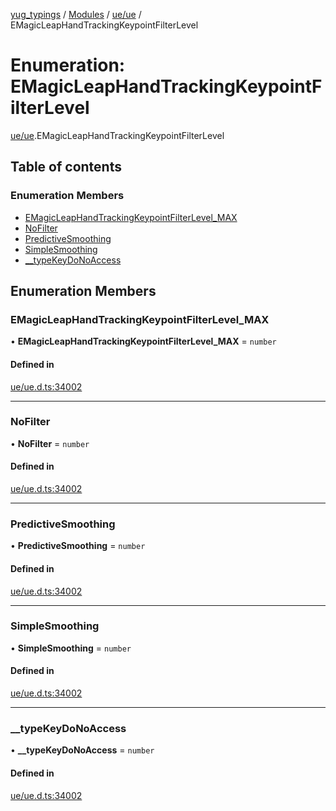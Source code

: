 [yug_typings](../README.md) / [Modules](../modules.md) / [ue/ue](../modules/ue_ue.md) / EMagicLeapHandTrackingKeypointFilterLevel

# Enumeration: EMagicLeapHandTrackingKeypointFilterLevel

[ue/ue](../modules/ue_ue.md).EMagicLeapHandTrackingKeypointFilterLevel

## Table of contents

### Enumeration Members

- [EMagicLeapHandTrackingKeypointFilterLevel\_MAX](ue_ue.EMagicLeapHandTrackingKeypointFilterLevel.md#emagicleaphandtrackingkeypointfilterlevel_max)
- [NoFilter](ue_ue.EMagicLeapHandTrackingKeypointFilterLevel.md#nofilter)
- [PredictiveSmoothing](ue_ue.EMagicLeapHandTrackingKeypointFilterLevel.md#predictivesmoothing)
- [SimpleSmoothing](ue_ue.EMagicLeapHandTrackingKeypointFilterLevel.md#simplesmoothing)
- [\_\_typeKeyDoNoAccess](ue_ue.EMagicLeapHandTrackingKeypointFilterLevel.md#__typekeydonoaccess)

## Enumeration Members

### EMagicLeapHandTrackingKeypointFilterLevel\_MAX

• **EMagicLeapHandTrackingKeypointFilterLevel\_MAX** = `number`

#### Defined in

[ue/ue.d.ts:34002](https://github.com/YugMetaverse/yug_typings/blob/b7d9b19/ue/ue.d.ts#L34002)

___

### NoFilter

• **NoFilter** = `number`

#### Defined in

[ue/ue.d.ts:34002](https://github.com/YugMetaverse/yug_typings/blob/b7d9b19/ue/ue.d.ts#L34002)

___

### PredictiveSmoothing

• **PredictiveSmoothing** = `number`

#### Defined in

[ue/ue.d.ts:34002](https://github.com/YugMetaverse/yug_typings/blob/b7d9b19/ue/ue.d.ts#L34002)

___

### SimpleSmoothing

• **SimpleSmoothing** = `number`

#### Defined in

[ue/ue.d.ts:34002](https://github.com/YugMetaverse/yug_typings/blob/b7d9b19/ue/ue.d.ts#L34002)

___

### \_\_typeKeyDoNoAccess

• **\_\_typeKeyDoNoAccess** = `number`

#### Defined in

[ue/ue.d.ts:34002](https://github.com/YugMetaverse/yug_typings/blob/b7d9b19/ue/ue.d.ts#L34002)

